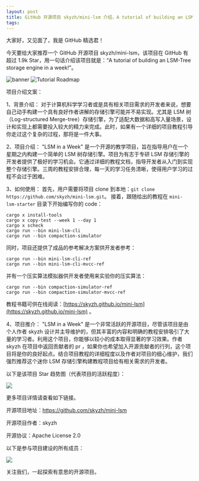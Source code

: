 ```yaml
---
layout: post
title: GitHub 开源项目 skyzh/mini-lsm 介绍，A tutorial of building an LSM-Tree storage engine in a week!
tags: 
---
```


大家好，又见面了，我是 GitHub 精选君！

今天要给大家推荐一个 GitHub 开源项目 skyzh/mini-lsm，该项目在 GitHub 有超过 1.9k Star，用一句话介绍该项目就是：“A tutorial of building an LSM-Tree storage engine in a week!”。


![banner](https://raw.githubusercontent.com/skyzh/mini-lsm/master/./mini-lsm-book/src/mini-lsm-logo.png)
![Tutorial Roadmap](https://raw.githubusercontent.com/skyzh/mini-lsm/master/./mini-lsm-book/src/lsm-tutorial/00-full-overview.svg)



项目介绍文案：

1、背景介绍：
对于计算机科学学习者或是具有相关项目需求的开发者来说，想要自己动手构建一个具有良好作者讲解的存储引擎可能并不易实现。尤其是 LSM 树（Log-structured Merge-tree）存储引擎，为了适配大数据和高写入量场景，设计和实现上都需要投入较大的精力来完成。此时，如果有一个详细的项目教程引导你走过这个复杂的过程，那将是一件大事。

2、项目介绍：
"LSM in a Week" 是一个开源的教学项目，旨在指导用户在一个星期之内构建一个简单的 LSM 树存储引擎。项目为有志于专研 LSM 存储引擎的开发者提供了极好的学习机会。它通过详细的教程文档，指导开发者从入门到实现整个存储引擎。三周的教程安排合理，每一天的学习任务清晰，使得用户学习的过程不会过于困难。

3、如何使用：
首先，用户需要将项目 clone 到本地：`git clone https://github.com/skyzh/mini-lsm.git`。
接着，跟随给出的教程在 `mini-lsm-starter` 目录下开始编写你的 code：
```
cargo x install-tools
cargo x copy-test --week 1 --day 1
cargo x scheck
cargo run --bin mini-lsm-cli
cargo run --bin compaction-simulator
```
同时，项目还提供了成品的参考解决方案供开发者参考：
```
cargo run --bin mini-lsm-cli-ref
cargo run --bin mini-lsm-cli-mvcc-ref
```
并有一个压实算法模拟器供开发者使用来实验你的压实算法：
```
cargo run --bin compaction-simulator-ref
cargo run --bin compaction-simulator-mvcc-ref
```
教程书籍可供在线阅读：[https://skyzh.github.io/mini-lsm](https://skyzh.github.io/mini-lsm) 。

4、项目推介：
"LSM in a Week" 是一个非常活跃的开源项目，尽管该项目是由个人作者 skyzh 设计并主导维护的，但其丰富的内容和明确的教程安排吸引了大量的学习者。利用这个项目，你能够以较小的成本取得显著的学习效果。作者 skyzh 在项目中返回贡献者的 pr ，如果你也希望加入开源贡献者的行列，这个项目将是你的良好起点。结合项目教程的详细程度以及作者对项目的细心维护，我们强烈推荐这个迷你 LSM 存储引擎构建教程项目给有相关需求的开发者。


以下是该项目 Star 趋势图（代表项目的活跃程度）：

![](https://api.star-history.com/svg?repos=skyzh/mini-lsm&type=Timeline)

更多项目详情请查看如下链接。

开源项目地址：https://github.com/skyzh/mini-lsm 

开源项目作者：skyzh

开源协议：Apache License 2.0

以下是参与项目建设的所有成员：

![](https://contrib.rocks/image?repo=skyzh/mini-lsm)

关注我们，一起探索有意思的开源项目。

